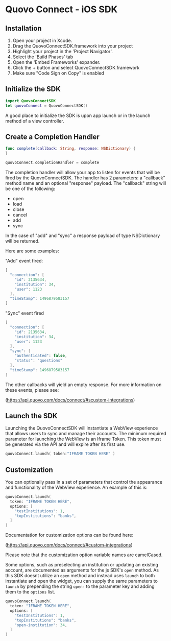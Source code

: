 # Quovo Connect - iOS SDK
## Installation

  1. Open your project in Xcode.
  2. Drag the QuovoConnectSDK.framework into your project
  3. Highlight your project in the 'Project Navigator'.
  4. Select the 'Build Phases' tab
  5. Open the 'Embed Frameworks' expander.
  6. Click the + button and select QuovoConnectSDK.framework
  7. Make sure "Code Sign on Copy" is enabled

## Initialize the SDK

```SWIFT
import QuovoConnectSDK
let quovoConnect = QuovoConnectSDK()
```
A good place to initialize the SDK is upon app launch or in the launch method of a view controller.

## Create a Completion Handler

```SWIFT
func complete(callback: String, response: NSDictionary) {
}

quovoConnect.completionHandler = complete    
```
The completion handler will allow your app to listen for events that will be fired by the QuovoConnectSDK.  The handler has 2 parameters: a "callback" method name and an optional "response" payload. The "callback" string will be one of the following:

* open
* load
* close
* cancel
* add
* sync

In the case of "add" and "sync" a response payload of type NSDictionary will be returned.

Here are some examples:

"Add" event fired:

```swift
[
  "connection": [
    "id": 2135634,
    "institution": 34,
    "user": 1123
  ],
  "timeStamp": 1496879583157
]
```

"Sync" event fired
```swift
[
  "connection": [
    "id": 2135634,
    "institution": 34,
    "user": 1123
  ],
  "sync": [
    "authenticated": false,
    "status": "questions"
  ],
  "timeStamp": 1496879583157
]
```

The other callbacks will yield an empty response. For more information on these events, please see:

(https://api.quovo.com/docs/connect/#scustom-integrations)

## Launch the SDK

Launching the QuovoConnectSDK will instantiate a WebView experience that allows users to sync and manage their accounts. The minimum required parameter for launching the WebView is an Iframe Token.  This token must be generated via the API and will expire after its first use.

```swift
quovoConnect.launch( token:"IFRAME TOKEN HERE" )
```

## Customization

You can optionally pass in a set of parameters that control the appearance and functionality of the WebView experience.  An example of this is:

```swift
quovoConnect.launch(
  token: "IFRAME TOKEN HERE", 
  options: [
    "testInstitutions": 1,
    "topInstitutions": "banks",
  ]
)
```

Documentation for customization options can be found here:

(https://api.quovo.com/docs/connect/#custom-integrations)

Please note that the customization option variable names are camelCased.

Some options, such as preselecting an institution or updating an existing account, are documented as arguments for the js SDK's `open` method. As this SDK doesnt utilize an `open` method and instead uses `launch` to both instantiate and open the widget, you can supply the same parameters to `launch` by prepending the string `open-` to the parameter key and adding them to the `options` list.

```swift
quovoConnect.launch(
  token: "IFRAME TOKEN HERE", 
  options: [
    "testInstitutions": 1,
    "topInstitutions": "banks",
    "open-institution": 34,
  ]
)
```
